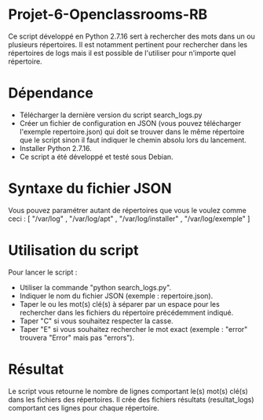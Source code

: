 # Projet-6-Openclassrooms-RB

Ce script développé en Python 2.7.16 sert à rechercher des mots dans un ou plusieurs répertoires. Il est notamment pertinent pour rechercher dans les répertoires de logs mais il est possible de l'utiliser pour n'importe quel répertoire.

# Dépendance

- Télécharger la dernière version du script search_logs.py
- Créer un fichier de configuration en JSON (vous pouvez télécharger l'exemple repertoire.json) qui doit se trouver dans le même répertoire que le script sinon il faut indiquer le chemin absolu lors du lancement.
- Installer Python 2.7.16.
- Ce script a été développé et testé sous Debian.

# Syntaxe du fichier JSON

Vous pouvez paramétrer autant de répertoires que vous le voulez comme ceci :
[ "/var/log" , "/var/log/apt" , "/var/log/installer" , "/var/log/exemple" ]

# Utilisation du script

Pour lancer le script :
- Utiliser la commande "python search_logs.py".
- Indiquer le nom du fichier JSON (exemple : repertoire.json).
- Taper le ou les mot(s) clé(s) à séparer par un espace pour les rechercher dans les fichiers du répertoire précédemment indiqué.
- Taper "C" si vous souhaitez respecter la casse.
- Taper "E" si vous souhaitez rechercher le mot exact (exemple : "error" trouvera "Error" mais pas "errors").

# Résultat

Le script vous retourne le nombre de lignes comportant le(s) mot(s) clé(s) dans les fichiers des répertoires.
Il crée des fichiers résultats (resultat_logs) comportant ces lignes pour chaque répertoire.
